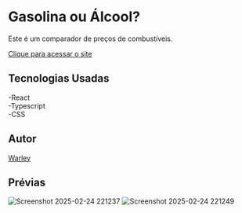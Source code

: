 # Gasolina ou Álcool?

Este é um comparador de preços de combustíveis.

<a href="[https://eletronic-store-azure.vercel.app/](https://fuel-ochre.vercel.app/)">Clique para acessar o site</a> 

## Tecnologias Usadas

-React  
-Typescript  
-CSS

## Autor
<a href="">Warley</a>

## Prévias
![Screenshot 2025-02-24 221237](https://github.com/user-attachments/assets/cc95c189-03db-498e-9f85-8ea5ca91af31)
![Screenshot 2025-02-24 221249](https://github.com/user-attachments/assets/60473b78-a651-4c89-92f4-7cc333bb7aaa)
